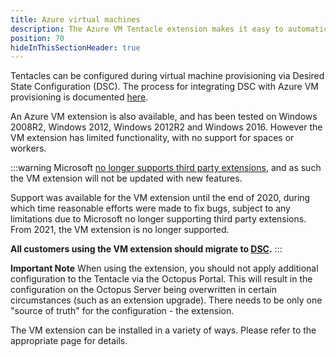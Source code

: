 ```yaml
---
title: Azure virtual machines
description: The Azure VM Tentacle extension makes it easy to automatically download, install and register a Tentacle with your Octopus Server.
position: 70
hideInThisSectionHeader: true
---
```


Tentacles can be configured during virtual machine provisioning via Desired State Configuration (DSC). The process for integrating DSC with Azure VM provisioning is documented [here](/docs/infrastructure/deployment-targets/windows-targets/azure-virtual-machines/via-an-arm-template-with-dsc.md).

An Azure VM extension is also available, and has been tested on Windows 2008R2, Windows 2012, Windows 2012R2 and Windows 2016. However the VM extension has limited functionality, with no support for spaces or workers. 

:::warning
Microsoft [no longer supports third party extensions](https://www.microsoftpartnercommunity.com/t5/Microsoft-AppSource-and-Azure/how-to-create-and-publish-Azure-third-party-VM-extension-offer/m-p/12741/highlight/true#M454), and as such the VM extension will not be updated with new features.

Support was available for the VM extension until the end of 2020, during which time reasonable efforts were made to fix bugs, subject to any limitations due to Microsoft no longer supporting third party extensions. From 2021, the VM extension is no longer supported.

**All customers using the VM extension should migrate to [DSC](/docs/infrastructure/deployment-targets/windows-targets/azure-virtual-machines/via-an-arm-template-with-dsc.md).**
:::

**Important Note**
When using the extension, you should not apply additional configuration to the Tentacle via the Octopus Portal. This will result in the configuration on the Octopus Server being overwritten in certain circumstances (such as an extension upgrade). There needs to be only one "source of truth" for the configuration - the extension.

The VM extension can be installed in a variety of ways. Please refer to the appropriate page for details.
